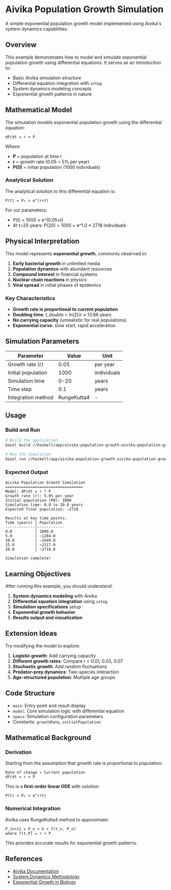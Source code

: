 # Aivika Population Growth Simulation

A simple exponential population growth model implemented using Aivika's system dynamics capabilities.

## Overview

This example demonstrates how to model and simulate exponential population growth using differential equations. It serves as an introduction to:

- Basic Aivika simulation structure
- Differential equation integration with `integ`
- System dynamics modeling concepts
- Exponential growth patterns in nature

## Mathematical Model

The simulation models exponential population growth using the differential equation:

```
dP/dt = r × P
```

Where:
- **P** = population at time t
- **r** = growth rate (0.05 = 5% per year)
- **P(0)** = initial population (1000 individuals)

### Analytical Solution

The analytical solution to this differential equation is:
```
P(t) = P₀ × e^(r×t)
```

For our parameters:
- P(t) = 1000 × e^(0.05×t)
- At t=20 years: P(20) = 1000 × e^1.0 ≈ 2718 individuals

## Physical Interpretation

This model represents **exponential growth**, commonly observed in:

1. **Early bacterial growth** in unlimited media
2. **Population dynamics** with abundant resources
3. **Compound interest** in financial systems
4. **Nuclear chain reactions** in physics
5. **Viral spread** in initial phases of epidemics

### Key Characteristics

- **Growth rate is proportional to current population**
- **Doubling time**: t_double = ln(2)/r ≈ 13.86 years
- **No carrying capacity** (unrealistic for real populations)
- **Exponential curve**: slow start, rapid acceleration

## Simulation Parameters

| Parameter | Value | Unit |
|-----------|-------|------|
| Growth rate (r) | 0.05 | per year |
| Initial population | 1000 | individuals |
| Simulation time | 0-20 | years |
| Time step | 0.1 | years |
| Integration method | RungeKutta4 | - |

## Usage

### Build and Run

```bash
# Build the application
bazel build //haskell/app/aivika-population-growth:aivika-population-growth

# Run the simulation
bazel run //haskell/app/aivika-population-growth:aivika-population-growth
```

### Expected Output

```
Aivika Population Growth Simulation
==================================
Model: dP/dt = r * P
Growth rate (r): 5.0% per year
Initial population (P0): 1000
Simulation time: 0.0 to 20.0 years
Expected final population: ~2718

Results at key time points:
Time (years) | Population
-------------|------------
0.0          | 1000.0
5.0          | ~1284.0
10.0         | ~1649.0
15.0         | ~2117.0
20.0         | ~2718.0

Simulation complete!
```

## Learning Objectives

After running this example, you should understand:

1. **System dynamics modeling** with Aivika
2. **Differential equation integration** using `integ`
3. **Simulation specifications** setup
4. **Exponential growth behavior**
5. **Results output and visualization**

## Extension Ideas

Try modifying the model to explore:

1. **Logistic growth**: Add carrying capacity
2. **Different growth rates**: Compare r = 0.01, 0.03, 0.07
3. **Stochastic growth**: Add random fluctuations
4. **Predator-prey dynamics**: Two-species interaction
5. **Age-structured population**: Multiple age groups

## Code Structure

- `main`: Entry point and result display
- `model`: Core simulation logic with differential equation
- `specs`: Simulation configuration parameters
- Constants: `growthRate`, `initialPopulation`

## Mathematical Background

### Derivation

Starting from the assumption that growth rate is proportional to population:
```
Rate of change ∝ Current population
dP/dt = r × P
```

This is a **first-order linear ODE** with solution:
```
P(t) = P₀ × e^(rt)
```

### Numerical Integration

Aivika uses RungeKutta4 method to approximate:
```
P_{n+1} = P_n + h × f(t_n, P_n)
where f(t,P) = r × P
```

This provides accurate results for exponential growth patterns.

## References

- [Aivika Documentation](https://hackage.haskell.org/package/aivika)
- [System Dynamics Methodology](https://en.wikipedia.org/wiki/System_dynamics)
- [Exponential Growth in Biology](https://en.wikipedia.org/wiki/Exponential_growth)
